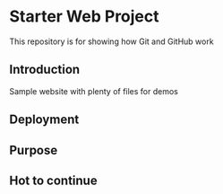 # Starter Web Project

This repository is for showing how Git and GitHub work

## Introduction

Sample website with plenty of files for demos

## Deployment

## Purpose

## Hot to continue